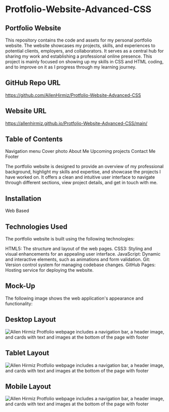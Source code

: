 # Protfolio-Website-Advanced-CSS

## Portfolio Website
This repository contains the code and assets for my personal portfolio website. The website showcases my projects, skills, and experiences to potential clients, employers, and collaborators. It serves as a central hub for sharing my work and establishing a professional online presence.
This project is mainly focused on showing up my skills in CSS and HTML coding, and to improve on it as I progress through my learning journey.

## GitHub Repo URL
https://github.com/AllenHirmiz/Protfolio-Website-Advanced-CSS

## Website URL
https://allenhirmiz.github.io/Protfolio-Website-Advanced-CSS/main/

## Table of Contents
Navigation menu
Cover photo
About Me
Upcoming projects
Contact Me
Footer

The portfolio website is designed to provide an overview of my professional background, highlight my skills and expertise, and showcase the projects I have worked on. It offers a clean and intuitive user interface to navigate through different sections, view project details, and get in touch with me.

## Installation
Web Based
## Technologies Used
The portfolio website is built using the following technologies:

HTML5: The structure and layout of the web pages.
CSS3: Styling and visual enhancements for an appealing user interface.
JavaScript: Dynamic and interactive elements, such as animations and form validation.
Git: Version control system for managing codebase changes.
GitHub Pages: Hosting service for deploying the website.
## Mock-Up

The following image shows the web application's appearance and functionality:

## Desktop Layout
![Allen Hirmiz Protfolio webpage includes a navigation bar, a header image, and cards with text and images at the bottom of the page with footer](./assets/Images/PC-Layout.png)
## Tablet Layout
![Allen Hirmiz Protfolio webpage includes a navigation bar, a header image, and cards with text and images at the bottom of the page with footer](./assets/Images/Medium-Layout.png)
## Mobile Layout
![Allen Hirmiz Protfolio webpage includes a navigation bar, a header image, and cards with text and images at the bottom of the page with footer](./assets/Images/Mobile-Layout.png)


